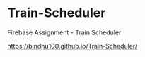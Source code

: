 # Train-Scheduler
Firebase Assignment - Train Scheduler 

https://bindhu100.github.io/Train-Scheduler/

